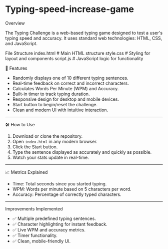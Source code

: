 # Typing-speed-increase-game
Overview

The Typing Challenge is a web-based typing game designed to test a user's typing speed and accuracy. It uses standard web technologies: HTML, CSS, and JavaScript.

File Structure
index.html        # Main HTML structure
style.css         # Styling for layout and components
script.js         # JavaScript logic for functionality


 🚀 Features

* Randomly displays one of 10 different typing sentences.
* Real-time feedback on correct and incorrect characters.
* Calculates Words Per Minute (WPM) and Accuracy.
* Built-in timer to track typing duration.
* Responsive design for desktop and mobile devices.
* Start button to begin/reset the challenge.
* Clean and modern UI with intuitive interaction.

---

🛠️ How to Use

1. Download or clone the repository.
2. Open `index.html` in any modern browser.
3. Click the Start button.
4. Type the sentence displayed as accurately and quickly as possible.
5. Watch your stats update in real-time.

---

 📈 Metrics Explained

* Time: Total seconds since you started typing.
* WPM: Words per minute based on 5 characters per word.
* Accuracy: Percentage of correctly typed characters.

---

 Improvements Implemented

* ✅ Multiple predefined typing sentences.
* ✅ Character highlighting for instant feedback.
* ✅ Live WPM and accuracy metrics.
* ✅ Timer functionality.
* ✅ Clean, mobile-friendly UI.

